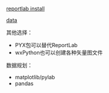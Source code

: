 [reportlab install](http://www.reportlab.com/reportlabplus/installation/)

[data](http://www.swpc.noaa.gov/products/predicted-sunspot-number-and-radio-flux)

其他选择：
- PYX包可以替代ReportLab
- wxPython也可以创建各种矢量图文件

数据规划：
- matplotlib/pylab
- pandas

